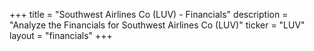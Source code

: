 +++
title = "Southwest Airlines Co (LUV) - Financials"
description = "Analyze the Financials for Southwest Airlines Co (LUV)"
ticker = "LUV"
layout = "financials"
+++

